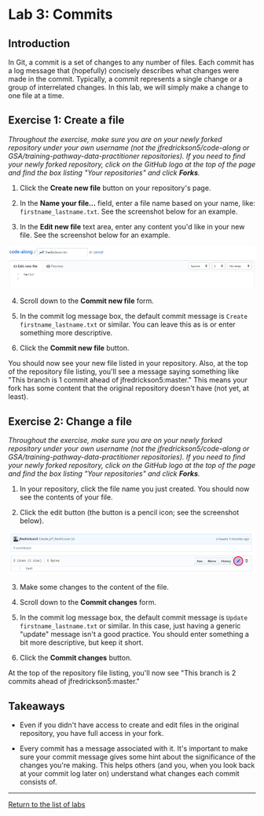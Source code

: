 # Lab 3: Commits

## Introduction

In Git, a commit is a set of changes to any number of files. Each commit has a log message that (hopefully) concisely describes what changes were made in the commit. Typically, a commit represents a single change or a group of interrelated changes. In this lab, we will simply make a change to one file at a time.

## Exercise 1: Create a file

*Throughout the exercise, make sure you are on your newly forked repository under your own username (not the jfredrickson5/code-along or GSA/training-pathway-data-practitioner repositories). If you need to find your newly forked repository, click on the GitHub logo at the top of the page and find the box listing "Your repositories" and click **Forks**.*

1. Click the **Create new file** button on your repository's page.

2. In the **Name your file...** field, enter a file name based on your name, like: `firstname_lastname.txt`. See the screenshot below for an example.

3. In the **Edit new file** text area, enter any content you'd like in your new file. See the screenshot below for an example.

![screenshot of create new file form](assets/lab3_creating_file.png)

4. Scroll down to the **Commit new file** form.

5. In the commit log message box, the default commit message is `Create firstname_lastname.txt` or similar. You can leave this as is or enter something more descriptive.

6. Click the **Commit new file** button.

You should now see your new file listed in your repository. Also, at the top of the repository file listing, you'll see a message saying something like "This branch is 1 commit ahead of jfredrickson5:master." This means your fork has some content that the original repository doesn't have (not yet, at least).

## Exercise 2: Change a file

*Throughout the exercise, make sure you are on your newly forked repository under your own username (not the jfredrickson5/code-along or GSA/training-pathway-data-practitioner repositories). If you need to find your newly forked repository, click on the GitHub logo at the top of the page and find the box listing "Your repositories" and click **Forks**.*

1. In your repository, click the file name you just created. You should now see the contents of your file.

2. Click the edit button (the button is a pencil icon; see the screenshot below).

![screenshot of file edit button](assets/lab3_edit_button.png)

3. Make some changes to the content of the file.

4. Scroll down to the **Commit changes** form.

5. In the commit log message box, the default commit message is `Update firstname_lastname.txt` or similar. In this case, just having a generic "update" message isn't a good practice. You should enter something a bit more descriptive, but keep it short.

6. Click the **Commit changes** button.

At the top of the repository file listing, you'll now see "This branch is 2 commits ahead of jfredrickson5:master."

## Takeaways

* Even if you didn't have access to create and edit files in the original repository, you have full access in your fork.

* Every commit has a message associated with it. It's important to make sure your commit message gives some hint about the significance of the changes you're making. This helps others (and you, when you look back at your commit log later on) understand what changes each commit consists of.

-----

[Return to the list of labs](/codealong-version-control)
